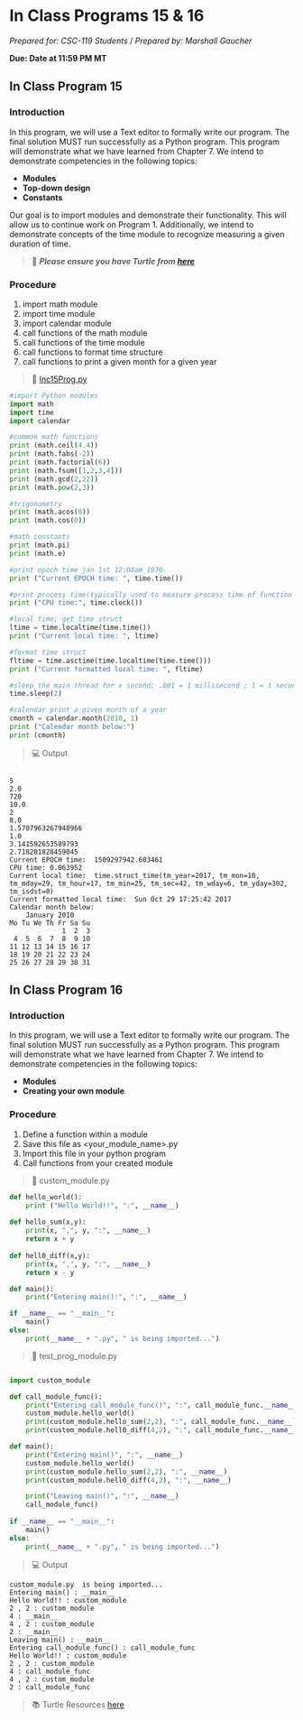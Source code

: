 # In Class Programs 15 & 16
_Prepared for: CSC-119 Students_ /
_Prepared by: Marshall Gaucher_

**Due: Date at 11:59 PM MT**

## In Class Program 15 
### Introduction
In this program, we will use a Text editor to formally write our program. The final solution MUST run
successfully as a Python program. This program will demonstrate what we have learned from Chapter 7.
We intend to demonstrate competencies in the following topics:


* **Modules**
* **Top-down design**
* **Constants**

Our goal is to import modules and demonstrate their functionality. This will allow us to continue work
on Program 1. Additionally, we intend to demonstrate concepts of the time module to recognize
measuring a given duration of time.

> :turtle: **_Please ensure you have Turtle from [here](http://pythonturtle.org/)_** 

### Procedure
1. import math module
2. import time module
3. import calendar module
4. call functions of the math module
5. call functions of the time module
6. call functions to format time structure
7. call functions to print a given month for a given year

> :page_facing_up: [Inc15Prog.py](https://github.com/m-gaucher/ACC_Dev/blob/master/CSC-119/docs/In-Class%20Programs%2015%20-%2016/IncProg15.py)
```python
#import Python modules
import math
import time
import calendar

#common math functions
print (math.ceil(4.4))
print (math.fabs(-2))
print (math.factorial(6))
print (math.fsum([1,2,3,4]))
print (math.gcd(2,22))
print (math.pow(2,3))

#trigonometry
print (math.acos(0))
print (math.cos(0))

#math constants
print (math.pi)
print (math.e)

#print epoch time jan 1st 12:00am 1970
print ("Current EPOCH time: ", time.time())

#print process time(typically used to measure process time of function call)
print ("CPU time:", time.clock())

#local time; get time struct
ltime = time.localtime(time.time())
print ("Current local time: ", ltime)

#format time struct
fltime = time.asctime(time.localtime(time.time()))
print ("Current formatted local time: ", fltime)

#sleep the main thread for x second; .001 = 1 millisecond ; 1 = 1 second
time.sleep(2)

#calendar print a given month of a year
cmonth = calendar.month(2010, 1)
print ("Calendar month below:")
print (cmonth)
```
> :computer: Output

```

5
2.0
720
10.0
2
8.0
1.5707963267948966
1.0
3.141592653589793
2.718281828459045
Current EPOCH time:  1509297942.603461
CPU time: 0.063952
Current local time:  time.struct_time(tm_year=2017, tm_mon=10, tm_mday=29, tm_hour=17, tm_min=25, tm_sec=42, tm_wday=6, tm_yday=302, tm_isdst=0)
Current formatted local time:  Sun Oct 29 17:25:42 2017
Calendar month below:
    January 2010
Mo Tu We Th Fr Sa Su
             1  2  3
 4  5  6  7  8  9 10
11 12 13 14 15 16 17
18 19 20 21 22 23 24
25 26 27 28 29 30 31

```

## In Class Program 16
### Introduction
In this program, we will use a Text editor to formally write our program. The final solution MUST run
successfully as a Python program. This program will demonstrate what we have learned from Chapter 7.
We intend to demonstrate competencies in the following topics:

* **Modules**
* **Creating your own module**

### Procedure
1. Define a function within a module
2. Save this file as <your_module_name>.py
3. Import this file in your python program
4. Call functions from your created module

> :page_facing_up: custom_module.py
```python
def hello_world():
    print ("Hello World!!", ":", __name__)
    
def hello_sum(x,y):
    print(x, ",", y, ":", __name__)
    return x + y
    
def hell0_diff(x,y):
    print(x, ",", y, ":", __name__)
    return x - y

def main():
    print("Entering main():", ":", __name__)

if __name__ == "__main__":
    main()
else:
    print(__name__ + ".py", " is being imported...")
```
> :page_facing_up:  test_prog_module.py
```python

import custom_module

def call_module_func():
    print("Entering call_module_func()", ":", call_module_func.__name__)
    custom_module.hello_world()
    print(custom_module.hello_sum(2,2), ":", call_module_func.__name__)
    print(custom_module.hell0_diff(4,2), ":", call_module_func.__name__)

def main():
    print("Entering main()", ":", __name__)
    custom_module.hello_world()
    print(custom_module.hello_sum(2,2), ":", __name__)
    print(custom_module.hell0_diff(4,2), ":", __name__)

    print("Leaving main()", ":", __name__)
    call_module_func()
        
if __name__ == "__main__":
    main()
else:
    print(__name__ + ".py", " is being imported...")

```

> :computer: Output



```
custom_module.py  is being imported...
Entering main() : __main__
Hello World!! : custom_module
2 , 2 : custom_module
4 : __main__
4 , 2 : custom_module
2 : __main__
Leaving main() : __main__
Entering call_module_func() : call_module_func
Hello World!! : custom_module
2 , 2 : custom_module
4 : call_module_func
4 , 2 : custom_module
2 : call_module_func

```

> :books: Turtle Resources [here](https://docs.python.org/2/library/turtle.html#)




